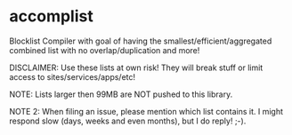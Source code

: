 # accomplist
Blocklist Compiler with goal of having the smallest/efficient/aggregated combined list with no overlap/duplication and more!

DISCLAIMER: Use these lists at own risk! They will break stuff or limit access to sites/services/apps/etc!

NOTE: Lists larger then 99MB are NOT pushed to this library.

NOTE 2: When filing an issue, please mention which list contains it. I might respond slow (days, weeks and even months), but I do reply! ;-).

